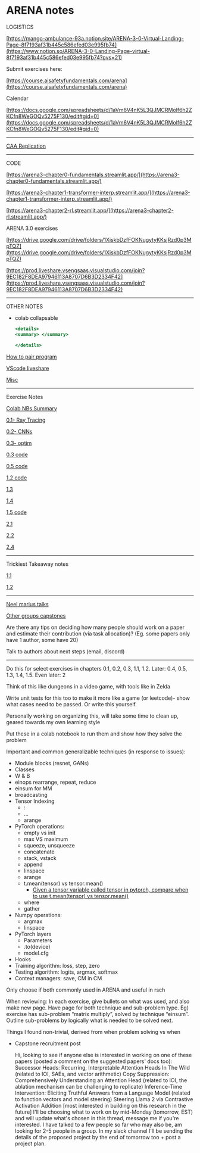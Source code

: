 # ARENA notes

LOGISTICS

[https://mango-ambulance-93a.notion.site/ARENA-3-0-Virtual-Landing-Page-8f7193af31b445c586efed03e995fb74](https://www.notion.so/ARENA-3-0-Landing-Page-virtual-8f7193af31b445c586efed03e995fb74?pvs=21)

Submit exercises here:

[https://course.aisafetyfundamentals.com/arena](https://course.aisafetyfundamentals.com/arena)

Calendar

[https://docs.google.com/spreadsheets/d/1aVm6V4nK5L3QJMCRMolf6h2ZKCfn8WeGOQv5275F130/edit#gid=0](https://docs.google.com/spreadsheets/d/1aVm6V4nK5L3QJMCRMolf6h2ZKCfn8WeGOQv5275F130/edit#gid=0)

---

[CAA Replication](ARENA%20notes%201a8ff2624cff486e9d91b13139420026/CAA%20Replication%20c7062646b89f46b2b623d72f722a7902.md)

---

CODE

[https://arena3-chapter0-fundamentals.streamlit.app/](https://arena3-chapter0-fundamentals.streamlit.app/)

[https://arena3-chapter1-transformer-interp.streamlit.app/](https://arena3-chapter1-transformer-interp.streamlit.app/)

[https://arena3-chapter2-rl.streamlit.app/](https://arena3-chapter2-rl.streamlit.app/)

ARENA 3.0 exercises

[https://drive.google.com/drive/folders/1XiskbDzfFOKNugytyKKsjRzd0p3MpTQZ](https://drive.google.com/drive/folders/1XiskbDzfFOKNugytyKKsjRzd0p3MpTQZ)

[https://prod.liveshare.vsengsaas.visualstudio.com/join?9EC182F8DEA97946113A8707D6B3D2334F42](https://prod.liveshare.vsengsaas.visualstudio.com/join?9EC182F8DEA97946113A8707D6B3D2334F42)

---

OTHER NOTES

- colab collapsable
    
    ```jsx
    <details>
    <summary> </summary>
    
    </details>
    ```
    

[How to pair program](ARENA%20notes%201a8ff2624cff486e9d91b13139420026/How%20to%20pair%20program%203d0534b6aa6040a6b07bf7e82e3687b6.md)

[VScode liveshare](ARENA%20notes%201a8ff2624cff486e9d91b13139420026/VScode%20liveshare%202977e8c39e214a13b0579f5245698c53.md)

[Misc](ARENA%20notes%201a8ff2624cff486e9d91b13139420026/Misc%2036b77e04c01545d3857792d6ea0f07fa.md)

---

Exercise Notes

[Colab NBs Summary](ARENA%20notes%201a8ff2624cff486e9d91b13139420026/Colab%20NBs%20Summary%20a5af358447d04e2b9d6eeb42f455b5a3.md)

[0.1- Ray Tracing](ARENA%20notes%201a8ff2624cff486e9d91b13139420026/0%201-%20Ray%20Tracing%20a333ba470db04abea49a3d394be73e8d.md)

[0.2- CNNs](ARENA%20notes%201a8ff2624cff486e9d91b13139420026/0%202-%20CNNs%20cce37f95badb4c3a9a84be68ea647073.md)

[0.3- optim](ARENA%20notes%201a8ff2624cff486e9d91b13139420026/0%203-%20optim%207d8f58449c1f42fa93bf1459469ef854.md)

[0.3 code](ARENA%20notes%201a8ff2624cff486e9d91b13139420026/0%203%20code%20dcea764934cc4ea1924c48629e426fc0.md)

[0.5 code](ARENA%20notes%201a8ff2624cff486e9d91b13139420026/0%205%20code%2044e140b10f9f4749a02f02c41e44be9d.md)

[1.2 code](ARENA%20notes%201a8ff2624cff486e9d91b13139420026/1%202%20code%2005323c354fcf4d78bf8d26960166abb0.md)

[1.3](ARENA%20notes%201a8ff2624cff486e9d91b13139420026/1%203%20267592e85b5141d2a401e8fae37a6481.md)

[1.4](ARENA%20notes%201a8ff2624cff486e9d91b13139420026/1%204%200186fae1fa2d41e49f64642d2ea523eb.md)

[1.5 code](ARENA%20notes%201a8ff2624cff486e9d91b13139420026/1%205%20code%20a7e163b9287d4fcbb10bfc7e6912359a.md)

[2.1](ARENA%20notes%201a8ff2624cff486e9d91b13139420026/2%201%200c02f134e2be42b39bf203a97c07c25a.md)

[2.2](ARENA%20notes%201a8ff2624cff486e9d91b13139420026/2%202%20f7f41971ffc043a99db4aad79ca35f82.md)

[2.4](ARENA%20notes%201a8ff2624cff486e9d91b13139420026/2%204%20827534c7916642a39cca8df23031fa9f.md)

---

Trickiest Takeaway notes

[1.1](ARENA%20notes%201a8ff2624cff486e9d91b13139420026/1%201%2038bbe219488a4ea4bbf2489dddd743ed.md)

[1.2](ARENA%20notes%201a8ff2624cff486e9d91b13139420026/1%202%2084bd38226a1a4850ba4bf60c9c27d155.md)

---

[Neel marius talks](ARENA%20notes%201a8ff2624cff486e9d91b13139420026/Neel%20marius%20talks%20b0b1f02919324d74a53e1f81c205ce06.md)

[Other groups capstones](ARENA%20notes%201a8ff2624cff486e9d91b13139420026/Other%20groups%20capstones%20ab601971f1c84033b39c150985da1e7c.md)

Are there any tips on deciding how many people should work on a paper and estimate their contribution (via task allocation)? (Eg. some papers only have 1 author, some have 20)

Talk to authors about next steps (email, discord)

---

Do this for select exercises in chapters 0.1, 0.2, 0.3, 1.1, 1.2. Later: 0.4, 0.5, 1.3, 1.4, 1.5. Even later: 2

Think of this like dungeons in a video game, with tools like in Zelda

Write unit tests for this too to make it more like a game (or leetcode)- show what cases need to be passed. Or write this yourself.

Personally working on organizing this, will take some time to clean up, geared towards my own learning style

Put these in a colab notebook to run them and show how they solve the problem

Important and common generalizable techniques (in response to issues):

- Module blocks (resnet, GANs)
- Classes
- W & B
- einops rearrange, repeat, reduce
- einsum for MM
- broadcasting
- Tensor Indexing
    - :
    - …
    - arange
- PyTorch operations:
    - empty vs init
    - max VS maximum
    - squeeze, unsqueeze
    - concatenate
    - stack, vstack
    - append
    - linspace
    - arange
    - t.mean(tensor) vs tensor.mean()
        - [Given a tensor variable called tensor in pytorch, compare when to use t.mean(tensor) vs tensor.mean()](https://chat.openai.com/c/4f3f9f68-1187-41c7-9edd-a7f63d2724c5)
    - where
    - gather
- Numpy operations:
    - argmax
    - linspace
- PyTorch layers
    - Parameters
    - .to(device)
    - model.cfg
- Hooks
- Training algorithm: loss, step, zero
- Testing algorithm: logits, argmax, softmax
- Context managers: save, CM in CM

Only choose if both commonly used in ARENA and useful in rsch

When reviewing: In each exercise, give bullets on what was used, and also make new page. Have page for both technique and sub-problem type. Eg) exercise has sub-problem “matrix multiply”, solved by technique “einsum”. Outline sub-problems by logically what is needed to be solved next.

Things I found non-trivial, derived from when problem solving vs when 

- Capstone recruitment post
    
    Hi, looking to see if anyone else is interested in working on one of these papers (posted a comment on the suggested papers' docs too):
    Successor Heads: Recurring, Interpretable Attention Heads In The Wild (related to IOI, SAEs, and vector arithmetic)
    Copy Suppression: Comprehensively Understanding an Attention Head (related to IOI, the ablation mechanism can be challenging to replicate)
    Inference-Time Intervention: Eliciting Truthful Answers from a Language Model (related to function vectors and model steering)
    Steering Llama 2 via Contrastive Activation Addition  [most interested in building on this research in the future]
    I'll be choosing what to work on by mid-Monday (tomorrow, EST) and will update what's chosen in this thread, message me if you're interested. I have talked to a few people so far who may also be, am looking for 2-5 people in a group.  In my slack channel I'll be sending the details of the proposed project by the end of tomorrow too + post a project plan.